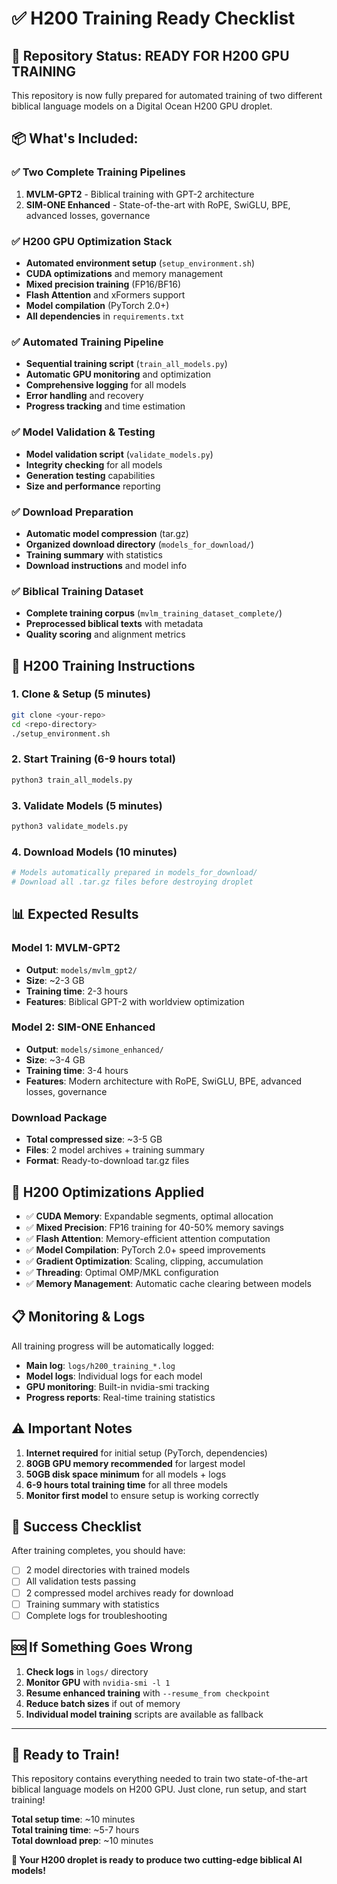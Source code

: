 # ✅ H200 Training Ready Checklist

## 🎯 **Repository Status: READY FOR H200 GPU TRAINING**

This repository is now fully prepared for automated training of two different biblical language models on a Digital Ocean H200 GPU droplet.

## 📦 **What's Included:**

### ✅ **Two Complete Training Pipelines**
1. **MVLM-GPT2** - Biblical training with GPT-2 architecture
2. **SIM-ONE Enhanced** - State-of-the-art with RoPE, SwiGLU, BPE, advanced losses, governance

### ✅ **H200 GPU Optimization Stack**
- **Automated environment setup** (`setup_environment.sh`)
- **CUDA optimizations** and memory management
- **Mixed precision training** (FP16/BF16)
- **Flash Attention** and xFormers support
- **Model compilation** (PyTorch 2.0+)
- **All dependencies** in `requirements.txt`

### ✅ **Automated Training Pipeline**  
- **Sequential training script** (`train_all_models.py`)
- **Automatic GPU monitoring** and optimization
- **Comprehensive logging** for all models
- **Error handling** and recovery
- **Progress tracking** and time estimation

### ✅ **Model Validation & Testing**
- **Model validation script** (`validate_models.py`)  
- **Integrity checking** for all models
- **Generation testing** capabilities
- **Size and performance** reporting

### ✅ **Download Preparation**
- **Automatic model compression** (tar.gz)
- **Organized download directory** (`models_for_download/`)
- **Training summary** with statistics  
- **Download instructions** and model info

### ✅ **Biblical Training Dataset**
- **Complete training corpus** (`mvlm_training_dataset_complete/`)
- **Preprocessed biblical texts** with metadata
- **Quality scoring** and alignment metrics

## 🚀 **H200 Training Instructions**

### 1. **Clone & Setup** (5 minutes)
```bash
git clone <your-repo>
cd <repo-directory>
./setup_environment.sh
```

### 2. **Start Training** (6-9 hours total)
```bash
python3 train_all_models.py
```

### 3. **Validate Models** (5 minutes)  
```bash
python3 validate_models.py
```

### 4. **Download Models** (10 minutes)
```bash
# Models automatically prepared in models_for_download/
# Download all .tar.gz files before destroying droplet
```

## 📊 **Expected Results**

### **Model 1: MVLM-GPT2**
- **Output**: `models/mvlm_gpt2/`
- **Size**: ~2-3 GB
- **Training time**: 2-3 hours
- **Features**: Biblical GPT-2 with worldview optimization

### **Model 2: SIM-ONE Enhanced**
- **Output**: `models/simone_enhanced/`
- **Size**: ~3-4 GB  
- **Training time**: 3-4 hours
- **Features**: Modern architecture with RoPE, SwiGLU, BPE, advanced losses, governance

### **Download Package**
- **Total compressed size**: ~3-5 GB
- **Files**: 2 model archives + training summary
- **Format**: Ready-to-download tar.gz files

## 🔧 **H200 Optimizations Applied**

- ✅ **CUDA Memory**: Expandable segments, optimal allocation
- ✅ **Mixed Precision**: FP16 training for 40-50% memory savings  
- ✅ **Flash Attention**: Memory-efficient attention computation
- ✅ **Model Compilation**: PyTorch 2.0+ speed improvements
- ✅ **Gradient Optimization**: Scaling, clipping, accumulation
- ✅ **Threading**: Optimal OMP/MKL configuration
- ✅ **Memory Management**: Automatic cache clearing between models

## 📋 **Monitoring & Logs**

All training progress will be automatically logged:
- **Main log**: `logs/h200_training_*.log`
- **Model logs**: Individual logs for each model
- **GPU monitoring**: Built-in nvidia-smi tracking  
- **Progress reports**: Real-time training statistics

## ⚠️ **Important Notes**

1. **Internet required** for initial setup (PyTorch, dependencies)
2. **80GB GPU memory recommended** for largest model
3. **50GB disk space minimum** for all models + logs
4. **6-9 hours total training time** for all three models
5. **Monitor first model** to ensure setup is working correctly

## 🎯 **Success Checklist**

After training completes, you should have:
- [ ] 2 model directories with trained models
- [ ] All validation tests passing
- [ ] 2 compressed model archives ready for download  
- [ ] Training summary with statistics
- [ ] Complete logs for troubleshooting

## 🆘 **If Something Goes Wrong**

1. **Check logs** in `logs/` directory
2. **Monitor GPU** with `nvidia-smi -l 1`
3. **Resume enhanced training** with `--resume_from checkpoint`
4. **Reduce batch sizes** if out of memory
5. **Individual model training** scripts are available as fallback

---

## 🎉 **Ready to Train!**

This repository contains everything needed to train two state-of-the-art biblical language models on H200 GPU. Just clone, run setup, and start training!

**Total setup time**: ~10 minutes  
**Total training time**: ~5-7 hours  
**Total download prep**: ~10 minutes

**🚀 Your H200 droplet is ready to produce two cutting-edge biblical AI models!**